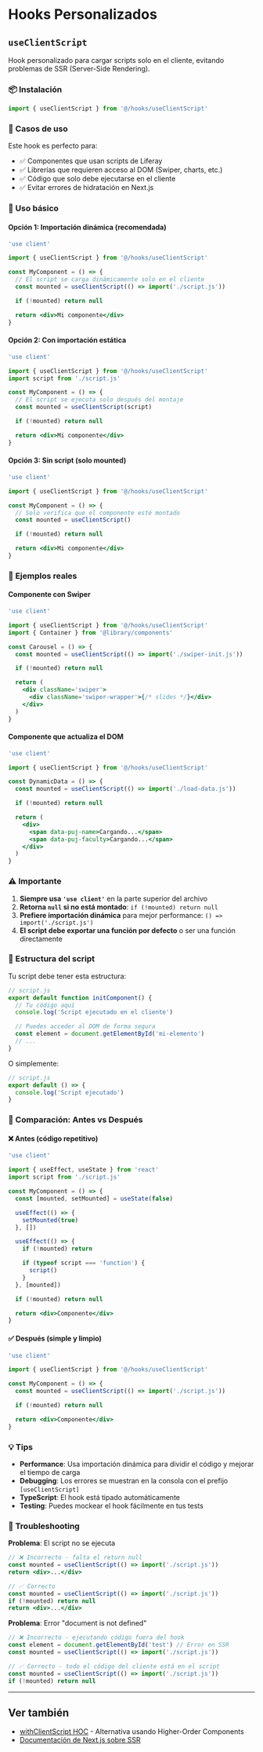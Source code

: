 # Hooks Personalizados

## `useClientScript`

Hook personalizado para cargar scripts solo en el cliente, evitando problemas de SSR (Server-Side Rendering).

### 📦 Instalación

```jsx
import { useClientScript } from '@/hooks/useClientScript'
```

### 🎯 Casos de uso

Este hook es perfecto para:

- ✅ Componentes que usan scripts de Liferay
- ✅ Librerías que requieren acceso al DOM (Swiper, charts, etc.)
- ✅ Código que solo debe ejecutarse en el cliente
- ✅ Evitar errores de hidratación en Next.js

### 🚀 Uso básico

#### Opción 1: Importación dinámica (recomendada)

```jsx
'use client'

import { useClientScript } from '@/hooks/useClientScript'

const MyComponent = () => {
  // El script se carga dinámicamente solo en el cliente
  const mounted = useClientScript(() => import('./script.js'))

  if (!mounted) return null

  return <div>Mi componente</div>
}
```

#### Opción 2: Con importación estática

```jsx
'use client'

import { useClientScript } from '@/hooks/useClientScript'
import script from './script.js'

const MyComponent = () => {
  // El script se ejecuta solo después del montaje
  const mounted = useClientScript(script)

  if (!mounted) return null

  return <div>Mi componente</div>
}
```

#### Opción 3: Sin script (solo mounted)

```jsx
'use client'

import { useClientScript } from '@/hooks/useClientScript'

const MyComponent = () => {
  // Solo verifica que el componente esté montado
  const mounted = useClientScript()

  if (!mounted) return null

  return <div>Mi componente</div>
}
```

### 📝 Ejemplos reales

#### Componente con Swiper

```jsx
'use client'

import { useClientScript } from '@/hooks/useClientScript'
import { Container } from '@library/components'

const Carousel = () => {
  const mounted = useClientScript(() => import('./swiper-init.js'))

  if (!mounted) return null

  return (
    <div className='swiper'>
      <div className='swiper-wrapper'>{/* slides */}</div>
    </div>
  )
}
```

#### Componente que actualiza el DOM

```jsx
'use client'

import { useClientScript } from '@/hooks/useClientScript'

const DynamicData = () => {
  const mounted = useClientScript(() => import('./load-data.js'))

  if (!mounted) return null

  return (
    <div>
      <span data-puj-name>Cargando...</span>
      <span data-puj-faculty>Cargando...</span>
    </div>
  )
}
```

### ⚠️ Importante

1. **Siempre usa `'use client'`** en la parte superior del archivo
2. **Retorna `null` si no está montado**: `if (!mounted) return null`
3. **Prefiere importación dinámica** para mejor performance: `() => import('./script.js')`
4. **El script debe exportar una función por defecto** o ser una función directamente

### 🔧 Estructura del script

Tu script debe tener esta estructura:

```javascript
// script.js
export default function initComponent() {
  // Tu código aquí
  console.log('Script ejecutado en el cliente')

  // Puedes acceder al DOM de forma segura
  const element = document.getElementById('mi-elemento')
  // ...
}
```

O simplemente:

```javascript
// script.js
export default () => {
  console.log('Script ejecutado')
}
```

### 🎨 Comparación: Antes vs Después

#### ❌ Antes (código repetitivo)

```jsx
'use client'

import { useEffect, useState } from 'react'
import script from './script.js'

const MyComponent = () => {
  const [mounted, setMounted] = useState(false)

  useEffect(() => {
    setMounted(true)
  }, [])

  useEffect(() => {
    if (!mounted) return

    if (typeof script === 'function') {
      script()
    }
  }, [mounted])

  if (!mounted) return null

  return <div>Componente</div>
}
```

#### ✅ Después (simple y limpio)

```jsx
'use client'

import { useClientScript } from '@/hooks/useClientScript'

const MyComponent = () => {
  const mounted = useClientScript(() => import('./script.js'))

  if (!mounted) return null

  return <div>Componente</div>
}
```

### 💡 Tips

- **Performance**: Usa importación dinámica para dividir el código y mejorar el tiempo de carga
- **Debugging**: Los errores se muestran en la consola con el prefijo `[useClientScript]`
- **TypeScript**: El hook está tipado automáticamente
- **Testing**: Puedes mockear el hook fácilmente en tus tests

### 🐛 Troubleshooting

**Problema**: El script no se ejecuta

```jsx
// ❌ Incorrecto - falta el return null
const mounted = useClientScript(() => import('./script.js'))
return <div>...</div>

// ✅ Correcto
const mounted = useClientScript(() => import('./script.js'))
if (!mounted) return null
return <div>...</div>
```

**Problema**: Error "document is not defined"

```jsx
// ❌ Incorrecto - ejecutando código fuera del hook
const element = document.getElementById('test') // Error en SSR
const mounted = useClientScript(() => import('./script.js'))

// ✅ Correcto - todo el código del cliente está en el script
const mounted = useClientScript(() => import('./script.js'))
if (!mounted) return null
```

---

## Ver también

- [withClientScript HOC](../hocs/README.md) - Alternativa usando Higher-Order Components
- [Documentación de Next.js sobre SSR](https://nextjs.org/docs/app/building-your-application/rendering/server-components)

